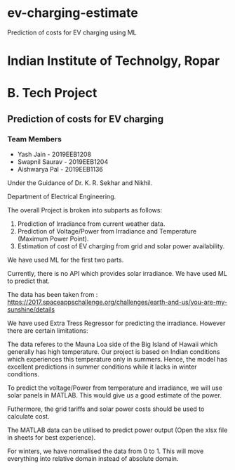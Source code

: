 # ev-charging-estimate
Prediction of costs for EV charging using ML

# Indian Institute of Technolgy, Ropar
# B. Tech Project
## Prediction of costs for EV charging
### Team Members
* Yash Jain - 2019EEB1208
* Swapnil Saurav - 2019EEB1204
* Aishwarya Pal - 2019EEB1136

Under the Guidance of Dr. K. R. Sekhar and Nikhil.

Department of Electrical Engineering.

The overall Project is broken into subparts as follows:
1. Prediction of Irradiance from current weather data.
2. Prediction of Voltage/Power from Irradiance and Temperature (Maximum Power Point).
3. Estimation of cost of EV charging from grid and solar power availability.

We have used ML for the first two parts.

Currently, there is no API which provides solar irradiance. We have used ML to predict that.

The data has been taken from : https://2017.spaceappschallenge.org/challenges/earth-and-us/you-are-my-sunshine/details 

We have used Extra Tress Regressor for predicting the irradiance. However there are certain limitations:

The data referes to the Mauna Loa side of the Big Island of Hawaii which generally has high temperature. Our project is based on Indian conditions which experiences this temperature only in summers. Hence, the model has excellent predictions in summer conditions while it lacks in winter conditions.

To predict the voltage/Power from temperature and irradiance, we will use solar panels in MATLAB. This would give us a good estimate of the power.

Futhermore, the grid tariffs and solar power costs should be used to calculate cost.

The MATLAB data can be utilised to predict power output (Open the xlsx file in sheets for best experience).


For winters, we have normalised the data from 0 to 1. This will move everything into relative domain instead of absolute domain.